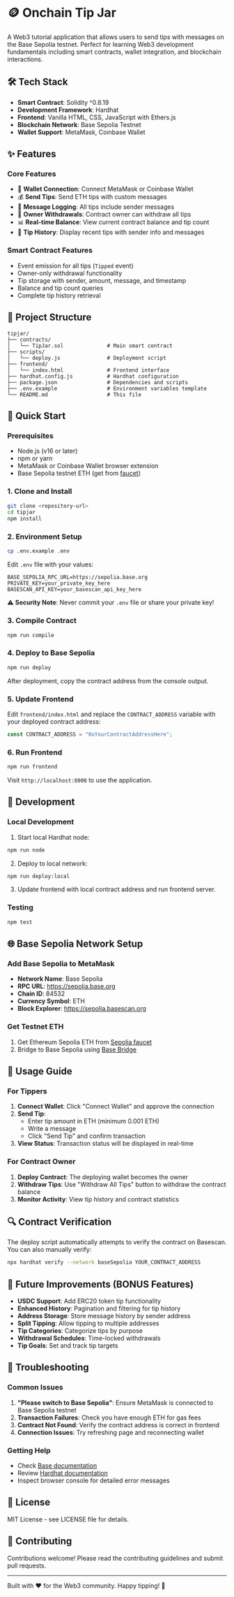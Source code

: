 # 🪙 Onchain Tip Jar

A Web3 tutorial application that allows users to send tips with messages on the Base Sepolia testnet. Perfect for learning Web3 development fundamentals including smart contracts, wallet integration, and blockchain interactions.

## 🛠️ Tech Stack

- **Smart Contract**: Solidity ^0.8.19
- **Development Framework**: Hardhat
- **Frontend**: Vanilla HTML, CSS, JavaScript with Ethers.js
- **Blockchain Network**: Base Sepolia Testnet
- **Wallet Support**: MetaMask, Coinbase Wallet

## ✨ Features

### Core Features
- 🔗 **Wallet Connection**: Connect MetaMask or Coinbase Wallet
- 💰 **Send Tips**: Send ETH tips with custom messages
- 📝 **Message Logging**: All tips include sender messages
- 👑 **Owner Withdrawals**: Contract owner can withdraw all tips
- 📊 **Real-time Balance**: View current contract balance and tip count
- 📜 **Tip History**: Display recent tips with sender info and messages

### Smart Contract Features
- Event emission for all tips (`Tipped` event)
- Owner-only withdrawal functionality
- Tip storage with sender, amount, message, and timestamp
- Balance and tip count queries
- Complete tip history retrieval

## 📁 Project Structure

```
tipjar/
├── contracts/
│   └── TipJar.sol              # Main smart contract
├── scripts/
│   └── deploy.js               # Deployment script
├── frontend/
│   └── index.html              # Frontend interface
├── hardhat.config.js           # Hardhat configuration
├── package.json                # Dependencies and scripts
├── .env.example                # Environment variables template
└── README.md                   # This file
```

## 🚀 Quick Start

### Prerequisites
- Node.js (v16 or later)
- npm or yarn
- MetaMask or Coinbase Wallet browser extension
- Base Sepolia testnet ETH (get from [faucet](https://bridge.base.org/))

### 1. Clone and Install

```bash
git clone <repository-url>
cd tipjar
npm install
```

### 2. Environment Setup

```bash
cp .env.example .env
```

Edit `.env` file with your values:
```
BASE_SEPOLIA_RPC_URL=https://sepolia.base.org
PRIVATE_KEY=your_private_key_here
BASESCAN_API_KEY=your_basescan_api_key_here
```

⚠️ **Security Note**: Never commit your `.env` file or share your private key!

### 3. Compile Contract

```bash
npm run compile
```

### 4. Deploy to Base Sepolia

```bash
npm run deploy
```

After deployment, copy the contract address from the console output.

### 5. Update Frontend

Edit `frontend/index.html` and replace the `CONTRACT_ADDRESS` variable with your deployed contract address:

```javascript
const CONTRACT_ADDRESS = "0xYourContractAddressHere";
```

### 6. Run Frontend

```bash
npm run frontend
```

Visit `http://localhost:8000` to use the application.

## 🔧 Development

### Local Development

1. Start local Hardhat node:
```bash
npm run node
```

2. Deploy to local network:
```bash
npm run deploy:local
```

3. Update frontend with local contract address and run frontend server.

### Testing

```bash
npm test
```

## 🌐 Base Sepolia Network Setup

### Add Base Sepolia to MetaMask

- **Network Name**: Base Sepolia
- **RPC URL**: https://sepolia.base.org
- **Chain ID**: 84532
- **Currency Symbol**: ETH
- **Block Explorer**: https://sepolia.basescan.org

### Get Testnet ETH

1. Get Ethereum Sepolia ETH from [Sepolia faucet](https://sepoliafaucet.com/)
2. Bridge to Base Sepolia using [Base Bridge](https://bridge.base.org/)

## 📖 Usage Guide

### For Tippers

1. **Connect Wallet**: Click "Connect Wallet" and approve the connection
2. **Send Tip**: 
   - Enter tip amount in ETH (minimum 0.001 ETH)
   - Write a message
   - Click "Send Tip" and confirm transaction
3. **View Status**: Transaction status will be displayed in real-time

### For Contract Owner

1. **Deploy Contract**: The deploying wallet becomes the owner
2. **Withdraw Tips**: Use "Withdraw All Tips" button to withdraw the contract balance
3. **Monitor Activity**: View tip history and contract statistics

## 🔍 Contract Verification

The deploy script automatically attempts to verify the contract on Basescan. You can also manually verify:

```bash
npx hardhat verify --network baseSepolia YOUR_CONTRACT_ADDRESS
```

## 🚧 Future Improvements (BONUS Features)

- **USDC Support**: Add ERC20 token tip functionality
- **Enhanced History**: Pagination and filtering for tip history
- **Address Storage**: Store message history by sender address  
- **Split Tipping**: Allow tipping to multiple addresses
- **Tip Categories**: Categorize tips by purpose
- **Withdrawal Schedules**: Time-locked withdrawals
- **Tip Goals**: Set and track tip targets

## 🐛 Troubleshooting

### Common Issues

1. **"Please switch to Base Sepolia"**: Ensure MetaMask is connected to Base Sepolia testnet
2. **Transaction Failures**: Check you have enough ETH for gas fees
3. **Contract Not Found**: Verify the contract address is correct in frontend
4. **Connection Issues**: Try refreshing page and reconnecting wallet

### Getting Help

- Check [Base documentation](https://docs.base.org/)
- Review [Hardhat documentation](https://hardhat.org/docs)
- Inspect browser console for detailed error messages

## 📄 License

MIT License - see LICENSE file for details.

## 🤝 Contributing

Contributions welcome! Please read the contributing guidelines and submit pull requests.

---

Built with ❤️ for the Web3 community. Happy tipping! 🎉